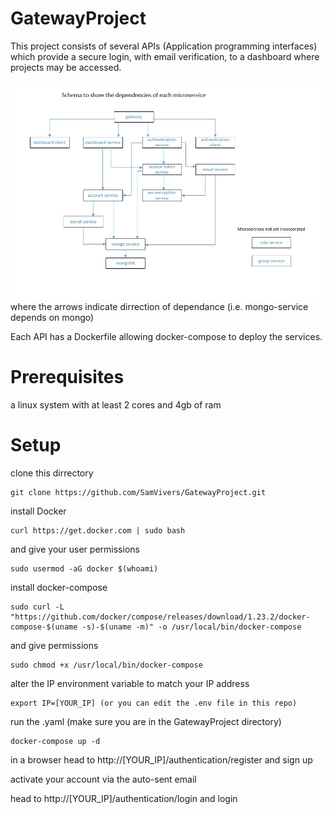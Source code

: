 # GatewayProject

This project consists of several APIs (Application programming interfaces) which provide a secure login, with email verification, to a dashboard where projects may be accessed.

![alt text](https://raw.githubusercontent.com/SamVivers/images/master/MicroservicesSchema.jpg)
where the arrows indicate dirrection of dependance (i.e. mongo-service depends on mongo)

Each API has a Dockerfile allowing docker-compose to deploy the services.

# Prerequisites

a linux system with at least 2 cores and 4gb of ram

# Setup

clone this dirrectory
``` 
git clone https://github.com/SamVivers/GatewayProject.git
```
install Docker
```
curl https://get.docker.com | sudo bash
```
and give your user permissions
```
sudo usermod -aG docker $(whoami)
```
install docker-compose
```
sudo curl -L "https://github.com/docker/compose/releases/download/1.23.2/docker-compose-$(uname -s)-$(uname -m)" -o /usr/local/bin/docker-compose
```
and give permissions
```
sudo chmod +x /usr/local/bin/docker-compose
```
alter the IP environment variable to match your IP address
```
export IP=[YOUR_IP] (or you can edit the .env file in this repo)
```
run the .yaml (make sure you are in the GatewayProject directory)
```
docker-compose up -d
```
in a browser head to http://[YOUR_IP]/authentication/register and sign up

activate your account via the auto-sent email

head to http://[YOUR_IP]/authentication/login and login
